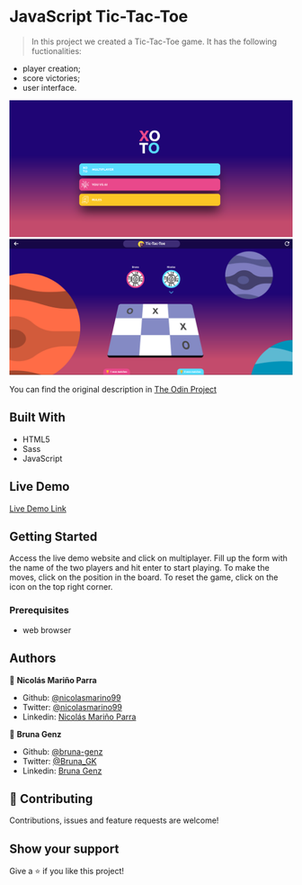 # JavaScript Tic-Tac-Toe

> In this project we created a Tic-Tac-Toe game. It has the following fuctionalities:
- player creation;
- score victories;
- user interface.

![screenshot](assets/img/ttt_menu.png)
![screenshot](assets/img/ttt_match.png)

You can find the original description in [The Odin Project](https://www.theodinproject.com/courses/javascript/lessons/tic-tac-toe-javascript)

## Built With

- HTML5 
- Sass
- JavaScript

## Live Demo

[Live Demo Link](https://rawcdn.githack.com/nicolasmarino99/Tic-Tac-Toe/3e25b8e70780e3a44724cf21789a364aa5f8a11e/index.html)


## Getting Started

Access the live demo website and click on multiplayer. Fill up the form with the name of the two players and hit enter to start playing. To make the moves, click on the position in the board. To reset the game, click on the icon on the top right corner.

### Prerequisites
- web browser

## Authors

:man: **Nicolás Mariño Parra**

- Github: [@nicolasmarino99](https://github.com/nicolasmarino99)
- Twitter: [@nicolasmarino99](https://twitter.com/nicolasmarino99)
- Linkedin: [Nicolás Mariño Parra](https://www.linkedin.com/in/nicol%C3%A1s-mari%C3%B1o-parra-45a707177/)

:woman: **Bruna Genz**

- Github: [@bruna-genz](https://github.com/bruna-genz)
- Twitter: [@Bruna_GK](https://twitter.com/Bruna_GK)
- Linkedin: [Bruna Genz](https://www.linkedin.com/in/brunagenz/)

## 🤝 Contributing

Contributions, issues and feature requests are welcome!

## Show your support

Give a ⭐️ if you like this project!